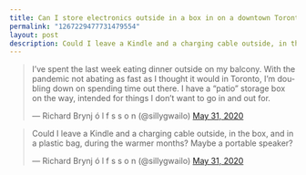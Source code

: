 ```yaml
---
title: Can I store electronics outside in a box in on a downtown Toronto balcony
permalink: "1267229477731479554"
layout: post
description: Could I leave a Kindle and a charging cable outside, in the box, and in a plastic bag, during the warmer months? Maybe a portable speaker?
---
```


<blockquote class="twitter-tweet"><p lang="en" dir="ltr">I’ve spent the last week eating dinner outside on my balcony. With the pandemic not abating as fast as I thought it would in Toronto, I’m doubling down on spending time out there. I have a “patio” storage box on the way, intended for things I don’t want to go in and out for.</p>&mdash; Richard Brynj ó l f s s o n (@sillygwailo) <a href="https://twitter.com/sillygwailo/status/1267229477731479554?ref_src=twsrc%5Etfw">May 31, 2020</a></blockquote> <script async src="https://platform.twitter.com/widgets.js" charset="utf-8"></script>

<blockquote class="twitter-tweet"><p lang="en" dir="ltr">Could I leave a Kindle and a charging cable outside, in the box, and in a plastic bag, during the warmer months? Maybe a portable speaker?</p>&mdash; Richard Brynj ó l f s s o n (@sillygwailo) <a href="https://twitter.com/sillygwailo/status/1267229480629788672?ref_src=twsrc%5Etfw">May 31, 2020</a></blockquote> <script async src="https://platform.twitter.com/widgets.js" charset="utf-8"></script>
